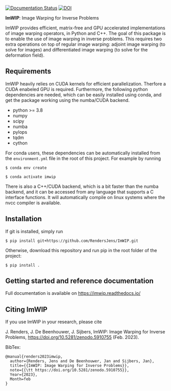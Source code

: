 [![Documentation Status](https://readthedocs.org/projects/imwip/badge/?version=latest)](https://imwip.readthedocs.io/en/latest/?badge=latest)
[![DOI](https://zenodo.org/badge/452688446.svg)](https://zenodo.org/badge/latestdoi/452688446)


**ImWIP**: Image Warping for Inverse Problems

ImWIP provides efficient, matrix-free and GPU accelerated implementations of image warping operators, in Python and C++. The goal of this package is to enable the use of image warping in inverse problems. This requires two extra operations on top of regular image warping: adjoint image warping (to solve for images) and differentiated image warping (to solve for the deformation field).


Requirements
------------

ImWIP heavily relies on CUDA kernels for efficient parallelization. Therfore a CUDA enabeled GPU is required. Furthermore, the following python dependencies are needed, which can be easily installed using conda, and get the package working using the numba/CUDA backend.

- python >= 3.8
- numpy
- scipy
- numba
- pylops
- tqdm
- cython

For conda users, these dependencies can be automatically installed from the `environment.yml` file in the root of this project. For example by running

`$ conda env create`

`$ conda activate imwip`


There is also a C++/CUDA backend, which is a bit faster than the numba backend, and it can
be accessed from any language that supports a C interface functions. It will automatically
compile on linux systems where the nvcc compiler is available.


Installation
------------

If git is installed, simply run

`$ pip install git+https://github.com/RendersJens/ImWIP.git`


Otherwise, download this repository and run pip in the root folder of the project:

`$ pip install .`

Getting started and reference documentation
-------------------------------------------
Full documentation is available on https://imwip.readthedocs.io/

Citing ImWIP
------------

If you use ImWIP in your research, please cite

J. Renders, J. De Beenhouwer, J. Sijbers, ImWIP: Image Warping for Inverse Problems, https://doi.org/10.5281/zenodo.5910755 (Feb. 2023).

BibTex:

```
@manual{renders2023imwip,
  author={Renders, Jens and De Beenhouwer, Jan and Sijbers, Jan},
  title={{ImWIP: Image Warping for Inverse Problems}},
  note={{\tt https://doi.org/10.5281/zenodo.5910755}},
  Year={2023},
  Month=feb
}
```